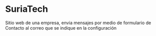 # SuriaTech
Sitio web de una empresa, envia mensajes por medio de formulario de Contacto al correo 
que se indique en la configuración